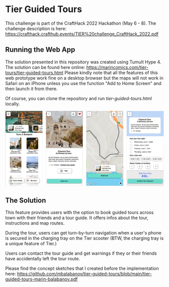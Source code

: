 # Tier Guided Tours

This challenge is part of the CraftHack 2022 Hackathon (May 6 - 8). The challenge description is here: https://crafthack.crafthub.events/TIER%20challenge_CraftHack_2022.pdf

## Running the Web App
The solution presented in this repository was created using Tumult Hype 4. The solution can be found here online: https://marincomics.com/tier-tours/tier-guided-tours.html Please kindly note that all the features of this web prototype work fine on a desktop browser but the maps will not work in Safari on an iPhone unless you use the function "Add to Home Screen" and then launch it from there.

Of course, you can clone the repository and run _tier-guided-tours.html_ locally.

![Tier Guided Tours](screenshots/tier-tours-feature-overview.png)

## The Solution
This feature provides users with the option to book guided tours across town with their friends and a tour guide. It offers infos about the tour, instructions and map routes.

During the tour, users can get turn-by-turn navigation when a user's phone is secured in the charging tray on the Tier scooter (BTW, the charging tray is a unique feature of Tier.)

Users can contact the tour guide and get warnings if they or their friends have accidentally left the tour route.

Please find the concept sketches that I created before the implementation here: https://github.com/mbalabanov/tier-guided-tours/blob/main/tier-guided-tours-marin-balabanov.pdf
